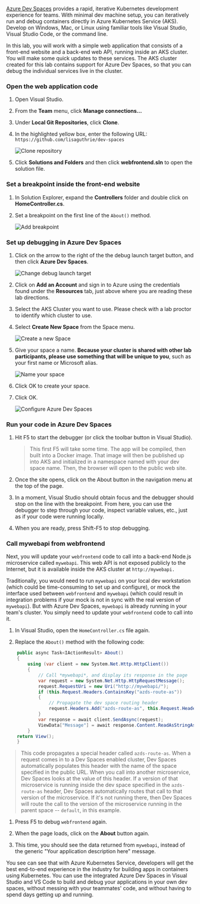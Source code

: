 [Azure Dev Spaces](https://docs.microsoft.com/en-us/azure/dev-spaces/azure-dev-spaces) provides a rapid, iterative Kubernetes development experience for teams. With minimal dev machine setup, you can iteratively run and debug containers directly in Azure Kubernetes Service (AKS). Develop on Windows, Mac, or Linux using familiar tools like Visual Studio, Visual Studio Code, or the command line.

In this lab, you will work with a simple web application that consists of a front-end website and a back-end web API, running inside an AKS cluster. You will make some quick updates to these services. The AKS cluster created for this lab contains support for Azure Dev Spaces, so that you can debug the individual services live in the cluster.

### Open the web application code
1. Open Visual Studio.

1. From the **Team** menu, click **Manage connections...**

1. Under **Local Git Repositories**, click **Clone**.

1. In the highlighted yellow box, enter the following URL: `https://github.com/lisaguthrie/dev-spaces`

    ![Clone repository](clone-lisaguthrie-devspaces.png)

1. Click **Solutions and Folders** and then click **webfrontend.sln** to open the solution file.

### Set a breakpoint inside the front-end website

1. In Solution Explorer, expand the **Controllers** folder and double click on **HomeController.cs**.

1. Set a breakpoint on the first line of the `About()` method.

    ![Add breakpoint](breakpoint2.png)

### Set up debugging in Azure Dev Spaces

1. Click on the arrow to the right of the the debug launch target button, and then click **Azure Dev Spaces**.

    ![Change debug launch target](changedebugtarget2.png)

1. Click on **Add an Account** and sign in to Azure using the credentials found under the **Resources** tab, just above where you are reading these lab directions.

1. Select the AKS Cluster you want to use. Please check with a lab proctor to identify which cluster to use.

1. Select **Create New Space** from the Space menu. 

    ![Create a new Space](createnewspace.png)

1. Give your space a name. **Because your cluster is shared with other lab participants, please use something that will be unique to you**, such as your first name or Microsoft alias.
    
    ![Name your space](newspacename.png)

1. Click OK to create your space.

1. Click OK.

    ![Configure Azure Dev Spaces](configuredevspaces.png)

### Run your code in Azure Dev Spaces

1. Hit F5 to start the debugger (or click the toolbar button in Visual Studio). 
    
    >This first F5 will take some time. The app will be compiled, then built into a Docker image. That image will then be published up into AKS and initialized in a namespace named with your dev space name. Then, the browser will open to the public web site.

1. Once the site opens, click on the About button in the navigation menu at the top of the page.

1. In a moment, Visual Studio should obtain focus and the debugger should stop on the line with the breakpoint. From here, you can use the debugger to step through your code, inspect variable values, etc., just as if your code were running locally.

1. When you are ready, press Shift-F5 to stop debugging.

### Call mywebapi from webfrontend
Next, you will update your `webfrontend` code to call into a back-end Node.js microservice called `mywebapi`. This web API is not exposed publicly to the Internet, but it is available inside the AKS cluster at `http://mywebapi.`

Traditionally, you would need to run `mywebapi` on your local dev workstation (which could be time-consuming to set up and configure), or mock the interface used between `webfrontend` and `mywebapi` (which could result in integration problems if your mock is not in sync with the real version of `mywebapi`). But with Azure Dev Spaces, `mywebapi` is already running in your team's cluster. You simply need to update your `webfrontend` code to call into it.

1. In Visual Studio, open the `HomeController.cs` file again.

1. Replace the `About()` method with the following code:

```csharp
    public async Task<IActionResult> About()
    {
        using (var client = new System.Net.Http.HttpClient())
        {
            // Call *mywebapi*, and display its response in the page
            var request = new System.Net.Http.HttpRequestMessage();
            request.RequestUri = new Uri("http://mywebapi/");
            if (this.Request.Headers.ContainsKey("azds-route-as"))
            {
                // Propagate the dev space routing header
                request.Headers.Add("azds-route-as", this.Request.Headers["azds-route-as"] as IEnumerable<string>);
            }
            var response = await client.SendAsync(request);
            ViewData["Message"] = await response.Content.ReadAsStringAsync();
        }
    return View();
    }
```

>This code propagates a special header called `azds-route-as`. When a request comes in to a Dev Spaces enabled cluster, Dev Spaces automatically populates this header with the name of the space specified in the public URL. When you call into another microservice, Dev Spaces looks at the value of this header. If a version of that microservice is running inside the dev space specified in the `azds-route-as` header, Dev Spaces automatically routes that call to that version of the microservice. If it's not running there, then Dev Spaces will route the call to the version of the microservice running in the parent space -- `default`, in this example.

1. Press F5 to debug `webfrontend` again.

1. When the page loads, click on the **About** button again.

1. This time, you should see the data returned from `mywebapi`, instead of the generic "Your application description here" message.

You see can see that with Azure Kubernetes Service, developers will get the best end-to-end experience in the industry for building apps in containers using Kubernetes. You can use the integrated Azure Dev Spaces in Visual Studio and VS Code to build and debug your applications in your own dev spaces, without messing with your teammates' code, and without having to spend days getting up and running.